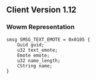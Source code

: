 ## Client Version 1.12

### Wowm Representation
```rust,ignore
smsg SMSG_TEXT_EMOTE = 0x0105 {
    Guid guid;    
    u32 text_emote;    
    Emote emote;    
    u32 name_length;    
    CString name;    
}

```
